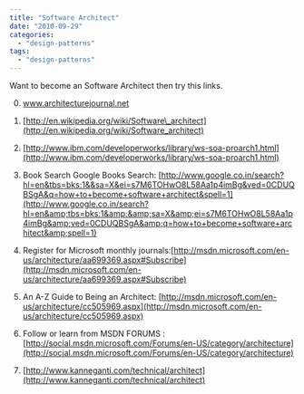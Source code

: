 ```yaml
---
title: "Software Architect"
date: "2010-09-29"
categories: 
  - "design-patterns"
tags: 
  - "design-patterns"
---
```


Want to become an Software Architect then try this links.

0. www.architecturejournal.net
    
1. [http://en.wikipedia.org/wiki/Software\_architect](http://en.wikipedia.org/wiki/Software_architect)
    
2. [http://www.ibm.com/developerworks/library/ws-soa-proarch1.html](http://www.ibm.com/developerworks/library/ws-soa-proarch1.html)
    
3. Book Search Google Books Search: [http://www.google.co.in/search?hl=en&tbs=bks:1&&sa=X&ei=s7M6TOHwO8L58Aa1p4imBg&ved=0CDUQBSgA&q=how+to+become+software+architect&spell=1](http://www.google.co.in/search?hl=en&amp;tbs=bks:1&amp;&amp;sa=X&amp;ei=s7M6TOHwO8L58Aa1p4imBg&amp;ved=0CDUQBSgA&amp;q=how+to+become+software+architect&amp;spell=1)
    
4. Register for Microsoft monthly journals:[http://msdn.microsoft.com/en-us/architecture/aa699369.aspx#Subscribe](http://msdn.microsoft.com/en-us/architecture/aa699369.aspx#Subscribe)
    
5. An A-Z Guide to Being an Architect: [http://msdn.microsoft.com/en-us/architecture/cc505969.aspx](http://msdn.microsoft.com/en-us/architecture/cc505969.aspx)
    
6. Follow or learn from MSDN FORUMS : [http://social.msdn.microsoft.com/Forums/en-US/category/architecture](http://social.msdn.microsoft.com/Forums/en-US/category/architecture)
    
7. [http://www.kanneganti.com/technical/architect](http://www.kanneganti.com/technical/architect)
